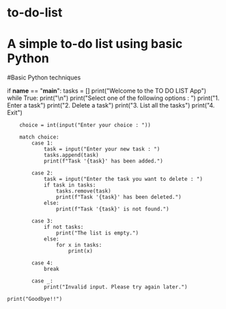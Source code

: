 # to-do-list
# A simple to-do list using basic Python
#Basic Python techniques



if __name__ == "__main__":
    tasks = []
    print("Welcome to the TO DO LIST App")
    while True:
        print("\n")
        print("Select one of the following options : ")
        print("1. Enter a task")
        print("2. Delete a task")
        print("3. List all the tasks")
        print("4. Exit")

        choice = int(input("Enter your choice : "))
    
        match choice:
            case 1:
                task = input("Enter your new task : ")
                tasks.append(task)
                print(f"Task '{task}' has been added.")

            case 2:
                task = input("Enter the task you want to delete : ")
                if task in tasks:
                    tasks.remove(task)
                    print(f"Task '{task}' has been deleted.")
                else:
                    print(f"Task '{task}' is not found.")

            case 3:
                if not tasks:
                    print("The list is empty.")
                else:
                    for x in tasks:
                        print(x)

            case 4:
                break
        
            case _:
                print("Invalid input. Please try again later.")

    print("Goodbye!!")


